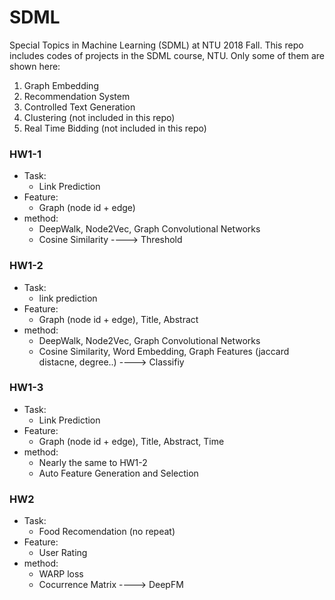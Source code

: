 # SDML  
Special Topics in Machine Learning (SDML) at NTU 2018 Fall.
This repo includes codes of projects in the SDML course, NTU. Only some of them are shown here:
   1. Graph Embedding
   2. Recommendation System
   3. Controlled Text Generation 
   4. Clustering (not included in this repo)
   5. Real Time Bidding (not included in this repo)
   
### HW1-1   
* Task: 
  * Link Prediction
* Feature: 
  * Graph (node id + edge)
* method: 
  * DeepWalk, Node2Vec, Graph Convolutional Networks
  * Cosine Similarity ----> Threshold

### HW1-2   
* Task: 
  * link prediction
* Feature: 
  * Graph (node id + edge), Title, Abstract
* method: 
  * DeepWalk, Node2Vec, Graph Convolutional Networks
  * Cosine Similarity, Word Embedding, Graph Features (jaccard distacne, degree..) ----> Classifiy

### HW1-3  
* Task: 
  * Link Prediction
* Feature: 
  * Graph (node id + edge), Title, Abstract, Time
* method:
  * Nearly the same to HW1-2
  * Auto Feature Generation and Selection

### HW2
* Task: 
  * Food Recomendation (no repeat)
* Feature: 
  * User Rating
* method: 
  * WARP loss
  * Cocurrence Matrix ----> DeepFM
